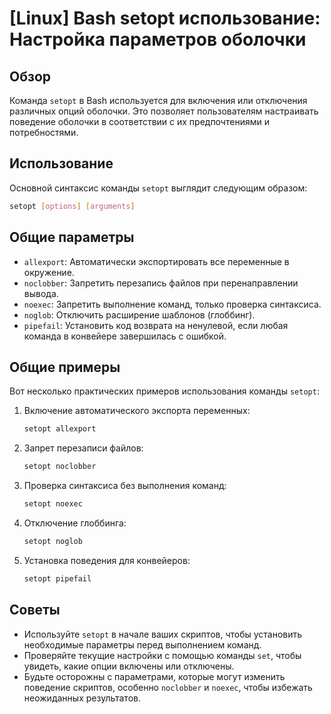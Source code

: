 # [Linux] Bash setopt использование: Настройка параметров оболочки

## Обзор
Команда `setopt` в Bash используется для включения или отключения различных опций оболочки. Это позволяет пользователям настраивать поведение оболочки в соответствии с их предпочтениями и потребностями.

## Использование
Основной синтаксис команды `setopt` выглядит следующим образом:

```bash
setopt [options] [arguments]
```

## Общие параметры
- `allexport`: Автоматически экспортировать все переменные в окружение.
- `noclobber`: Запретить перезапись файлов при перенаправлении вывода.
- `noexec`: Запретить выполнение команд, только проверка синтаксиса.
- `noglob`: Отключить расширение шаблонов (глоббинг).
- `pipefail`: Установить код возврата на ненулевой, если любая команда в конвейере завершилась с ошибкой.

## Общие примеры
Вот несколько практических примеров использования команды `setopt`:

1. Включение автоматического экспорта переменных:
   ```bash
   setopt allexport
   ```

2. Запрет перезаписи файлов:
   ```bash
   setopt noclobber
   ```

3. Проверка синтаксиса без выполнения команд:
   ```bash
   setopt noexec
   ```

4. Отключение глоббинга:
   ```bash
   setopt noglob
   ```

5. Установка поведения для конвейеров:
   ```bash
   setopt pipefail
   ```

## Советы
- Используйте `setopt` в начале ваших скриптов, чтобы установить необходимые параметры перед выполнением команд.
- Проверяйте текущие настройки с помощью команды `set`, чтобы увидеть, какие опции включены или отключены.
- Будьте осторожны с параметрами, которые могут изменить поведение скриптов, особенно `noclobber` и `noexec`, чтобы избежать неожиданных результатов.